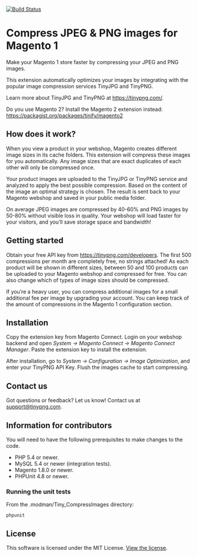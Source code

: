 [![Build Status](https://travis-ci.org/tinify/magento1-plugin.svg?branch=master)](https://travis-ci.org/tinify/magento1-plugin)

# Compress JPEG & PNG images for Magento 1

Make your Magento 1 store faster by compressing your JPEG and PNG images.

This extension automatically optimizes your images by integrating with the
popular image compression services TinyJPG and TinyPNG.

Learn more about TinyJPG and TinyPNG at https://tinypng.com/.

Do you use Magento 2? Install the Magento 2 extension instead:
https://packagist.org/packages/tinify/magento2

## How does it work?

When you view a product in your webshop, Magento creates different image sizes
in its cache folders. This extension will compress these images for you
automatically. Any image sizes that are exact duplicates of each other will
only be compressed once.

Your product images are uploaded to the TinyJPG or TinyPNG service and
analyzed to apply the best possible compression. Based on the content of the
image an optimal strategy is chosen. The result is sent back to your Magento
webshop and saved in your public media folder.

On average JPEG images are compressed by 40-60% and PNG images by 50-80%
without visible loss in quality. Your webshop will load faster for your
visitors, and you’ll save storage space and bandwidth!

## Getting started

Obtain your free API key from https://tinypng.com/developers. The first 500
compressions per month are completely free, no strings attached! As each
product will be shown in different sizes, between 50 and 100 products can be
uploaded to your Magento webshop and compressed for free. You can also change
which of types of image sizes should be compressed.

If you’re a heavy user, you can compress additional images for a small
additional fee per image by upgrading your account. You can keep track of the
amount of compressions in the Magento 1 configuration section.

## Installation

Copy the extension key from Magento Connect. Login on your webshop backend
and open *System -> Magento Connect -> Magento Connect Manager*.
Paste the extension key to install the extension.

After installation, go to *System -> Configuration -> Image Optimization*, and
enter your TinyPNG API Key. Flush the images cache to start compressing.

## Contact us

Got questions or feedback? Let us know! Contact us at support@tinypng.com.

## Information for contributors

You will need to have the following prerequisites to make changes to the code.

* PHP 5.4 or newer.
* MySQL 5.4 or newer (integration tests).
* Magento 1.8.0 or newer.
* PHPUnit 4.8 or newer.

### Running the unit tests

From the .modman/Tiny_CompressImages directory:

    phpunit

## License

This software is licensed under the MIT License. [View the license](LICENSE).
